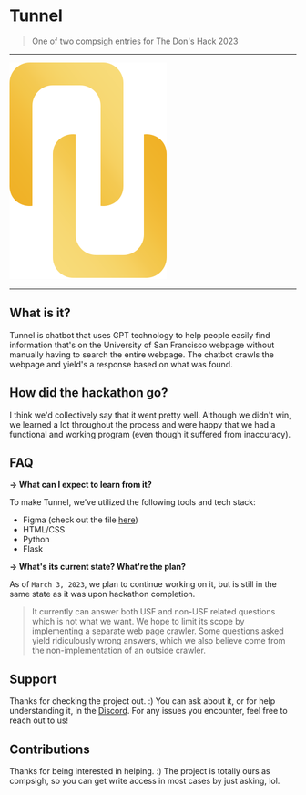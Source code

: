 # Tunnel

> One of two compsigh entries for The Don's Hack 2023

---

![Tunnel Logo](static/images/YellowTunnelLogo.svg)

---

## What is it?

Tunnel is chatbot that uses GPT technology to help people easily find information that's
on the University of San Francisco webpage without manually having to search the entire 
webpage. The chatbot crawls the webpage and yield's a response based on what was found.

## How did the hackathon go?

I think we'd collectively say that it went pretty well. Although we didn't win, we learned
a lot throughout the process and were happy that we had a functional and working program
(even though it suffered from inaccuracy).

## FAQ

**&rarr; What can I expect to learn from it?**

To make Tunnel, we've utilized the following tools and tech stack:
 - Figma (check out the file [here](https://www.figma.com/file/xOPy5vflm3wWnEdMFbRXqf/Chat-GPT-%40-USF?node-id=2%3A8&t=tsQ3i4dOA5rryARj-1))
 - HTML/CSS
 - Python
 - Flask
 
 **&rarr; What's its current state? What're the plan?**
 
 As of `March 3, 2023`, we plan to continue working on it, but is still in the same
 state as it was upon hackathon completion.
 
> It currently can answer both USF and non-USF related questions which is not what we
  want. We hope to limit its scope by implementing a separate web page crawler.
> Some questions asked yield ridiculously wrong answers, which we also believe
  come from the non-implementation of an outside crawler.

## Support

Thanks for checking the project out. :) You can ask about it, or for help understanding
it, in the [Discord](https://discord.compsigh.so). For any issues you encounter, feel
free to reach out to us!

## Contributions

Thanks for being interested in helping. :) The project is totally ours as compsigh, so
you can get write access in most cases by just asking, lol.
